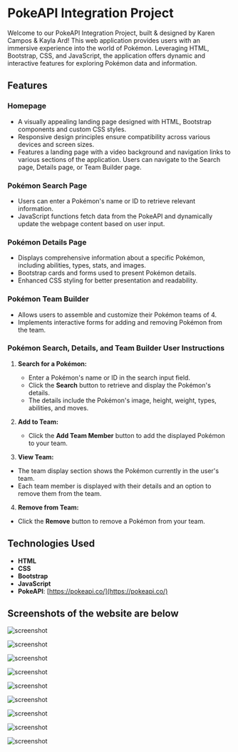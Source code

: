 # PokeAPI Integration Project

Welcome to our PokeAPI Integration Project, built & designed by Karen Campos & Kayla Ard! This web application provides users with an immersive experience into the world of Pokémon. Leveraging HTML, Bootstrap, CSS, and JavaScript, the application offers dynamic and interactive features for exploring Pokémon data and information.

## Features

### Homepage
- A visually appealing landing page designed with HTML, Bootstrap components and custom CSS styles.
- Responsive design principles ensure compatibility across various devices and screen sizes.
- Features a landing page with a video background and navigation links to various sections of the application. Users can navigate to the Search page, Details page, or Team Builder page.

### Pokémon Search Page
- Users can enter a Pokémon's name or ID to retrieve relevant information.
- JavaScript functions fetch data from the PokeAPI and dynamically update the webpage content based on user input.

### Pokémon Details Page
- Displays comprehensive information about a specific Pokémon, including abilities, types, stats, and images.
- Bootstrap cards and forms used to present Pokémon details.
- Enhanced CSS styling for better presentation and readability.

### Pokémon Team Builder
- Allows users to assemble and customize their Pokémon teams of 4.
- Implements interactive forms for adding and removing Pokémon from the team.


### Pokémon Search, Details, and Team Builder User Instructions 

1. **Search for a Pokémon:**
   - Enter a Pokémon's name or ID in the search input field.
   - Click the **Search** button to retrieve and display the Pokémon's details.
   - The details include the Pokémon's image, height, weight, types, abilities, and moves.

2. **Add to Team:**
   - Click the **Add Team Member** button to add the displayed Pokémon to your team.

3. **View Team:**
  - The team display section shows the Pokémon currently in the user's team.
  - Each team member is displayed with their details and an option to remove them from the team.

4. **Remove from Team:**
  - Click the **Remove** button to remove a Pokémon from your team.


## Technologies Used
- **HTML**
- **CSS**
- **Bootstrap**
- **JavaScript**
- **PokeAPI**: [https://pokeapi.co/](https://pokeapi.co/)


## **Screenshots of the website are below**

![screenshot](./static/images/homePage.png)

![screenshot](./static/images/homePageSmallerScreen.png)

![screenshot](./static/images/searchDetailsPage.png)

![screenshot](./static/images/smallerScreen2.png)

![screenshot](./static/images/added.png)

![screenshot](./static/images/smallerScreen.png)

![screenshot](./static/images/teamIsFull.png)

![screenshot](./static/images/pokemonTeam.png)

![screenshot](./static/images/remove.png)
